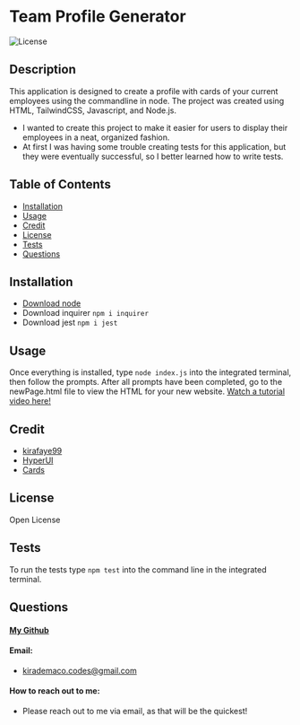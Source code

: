 # Team Profile Generator
![License](https://img.shields.io/badge/license-Open-brightgreen)
## Description
This application is designed to create a profile with cards of your current employees using the commandline in node. The project was created using HTML, TailwindCSS, Javascript, and Node.js.
- I wanted to create this project to make it easier for users to display their employees in a neat, organized fashion.
- At first I was having some trouble creating tests for this application, but they were eventually successful, so I better learned how to write tests.
## Table of Contents
- [Installation](#installation)
- [Usage](#usage)
- [Credit](#credit)
- [License](#license)
- [Tests](#tests)
- [Questions](#questions)
## Installation
- [Download node](https://nodejs.org/en/download/)
- Download inquirer `npm i inquirer`
- Download jest `npm i jest`
## Usage
Once everything is installed, type `node index.js` into the integrated terminal, then follow the prompts. After all prompts have been completed, go to the newPage.html file to view the HTML for your new website.
[Watch a tutorial video here!](https://drive.google.com/file/d/1MlscreVjMdCCKnJvVZ7d6rQeLPf8UIuz/view)
## Credit
- [kirafaye99](https://github.com/kirafaye99)
- [HyperUI](https://www.hyperui.dev/)
- [Cards](https://tailwindcomponents.com/component/wan)
## License
Open License
## Tests
To run the tests type `npm test` into the command line in the integrated terminal.
## Questions
#### [My Github](https://github.com/kirafaye99)
#### Email: 
- kirademaco.codes@gmail.com
#### How to reach out to me:
- Please reach out to me via email, as that will be the quickest!
